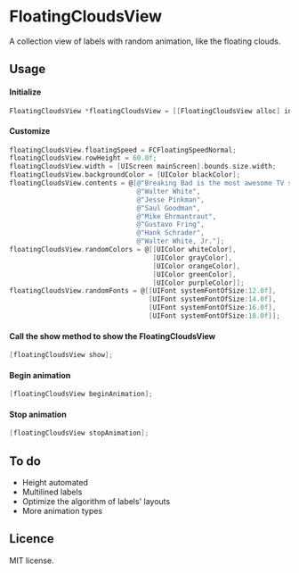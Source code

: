 FloatingCloudsView
==================

A collection view of labels with random animation, like the floating clouds.

## Usage

#### Initialize

```objective-c
FloatingCloudsView *floatingCloudsView = [[FloatingCloudsView alloc] initWithSuperview:yourSuperview];
```

#### Customize
```objective-c
floatingCloudsView.floatingSpeed = FCFloatingSpeedNormal;
floatingCloudsView.rowHeight = 60.0f;
floatingCloudsView.width = [UIScreen mainScreen].bounds.size.width;
floatingCloudsView.backgroundColor = [UIColor blackColor];
floatingCloudsView.contents = @[@"Breaking Bad is the most awesome TV show.",
                                @"Walter White",
                                @"Jesse Pinkman",
                                @"Saul Goodman",
                                @"Mike Ehrmantraut",
                                @"Gustavo Fring",
                                @"Hank Schrader",
                                @"Walter White, Jr."];
floatingCloudsView.randomColors = @[[UIColor whiteColor],
                                    [UIColor grayColor],
                                    [UIColor orangeColor],
                                    [UIColor greenColor],
                                    [UIColor purpleColor]];
floatingCloudsView.randomFonts = @[[UIFont systemFontOfSize:12.0f],
                                   [UIFont systemFontOfSize:14.0f],
                                   [UIFont systemFontOfSize:16.0f],
                                   [UIFont systemFontOfSize:18.0f]];
```

#### Call the show method to show the FloatingCloudsView

```objective-c
[floatingCloudsView show];
```

#### Begin animation

```objective-c
[floatingCloudsView beginAnimation];
```

#### Stop animation

```objective-c
[floatingCloudsView stopAnimation];
```

## To do
- Height automated
- Multilined labels
- Optimize the algorithm of labels' layouts
- More animation types

## Licence
MIT license.
